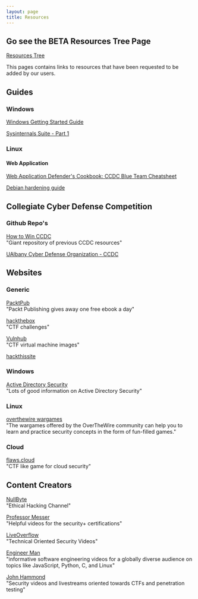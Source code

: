 ```yaml
---
layout: page
title: Resources
---
```

## Go see the BETA Resources Tree Page

[Resources Tree](https://competitivecyberclubs.org/resources-tree.html)

This pages contains links to resources that have been requested to be added by our users.

## Guides

### Windows

[Windows Getting Started Guide](https://tinyurl.com/CDOWindowsPrimerfall19)

[Sysinternals Suite - Part 1](https://tinyurl.com/CDOIntroSys)

### Linux

#### Web Application

[Web Application Defender's Cookbook: CCDC Blue Team Cheatsheet](https://www.trustwave.com/en-us/resources/blogs/spiderlabs-blog/web-application-defenders-cookbook-ccdc-blue-team-cheatsheet/)  

[Debian hardening guide](http://firewallingit.blogspot.com/2015/04/ccdc-debian-hardening-guide.html)  

## Collegiate Cyber Defense Competition

### Github Repo's

[How to Win CCDC](https://github.com/mubix/howtowinccdc)  
"Giant repository of previous CCDC resources"  

[UAlbany Cyber Defense Organization - CCDC ](https://github.com/cyber-defense-organization/CCDC)

## Websites

### Generic

[PacktPub](https://www.packtpub.com/free-learning)  
"Packt Publishing gives away one free ebook a day"  

[hackthebox](https://www.hackthebox.eu/)  
"CTF challenges"  

[Vulnhub](https://www.vulnhub.com/)  
"CTF virtual machine images"  

[hackthissite](https://www.hackthissite.org/)

### Windows 

[Active Directory Security](https://adsecurity.org/)  
"Lots of good information on Active Directory Security"  

### Linux

[overthewire wargames](https://overthewire.org/wargames/)  
"The wargames offered by the OverTheWire community can help you to learn and practice security concepts in the form of fun-filled games."  

### Cloud 
[flaws.cloud](http://flaws.cloud/)  
"CTF like game for cloud security"  

## Content Creators

[NullByte](https://www.youtube.com/channel/UCgTNupxATBfWmfehv21ym-g/featured)  
"Ethical Hacking Channel"

[Professor Messer](https://www.youtube.com/user/professormesser)  
"Helpful videos for the security+ certifications"

[LiveOverflow](https://www.youtube.com/channel/UClcE-kVhqyiHCcjYwcpfj9w)  
"Technical Oriented Security Videos"

[Engineer Man](https://www.youtube.com/channel/UCrUL8K81R4VBzm-KOYwrcxQ/playlists)  
"informative software engineering videos for a globally diverse audience on topics like JavaScript, Python, C, and Linux"

[John Hammond](https://www.youtube.com/channel/UCVeW9qkBjo3zosnqUbG7CFw)  
"Security videos and livestreams oriented towards CTFs and penetration testing"

